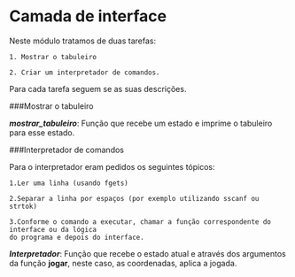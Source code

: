 # Camada de interface
Neste módulo tratamos de duas tarefas:

    1. Mostrar o tabuleiro
   
    2. Criar um interpretador de comandos.

Para cada tarefa seguem se as suas descrições.

###Mostrar o tabuleiro

***mostrar_tabuleiro***: Função que recebe um estado e imprime o tabuleiro para esse estado.

###Interpretador de comandos

Para o interpretador eram pedidos os seguintes tópicos:
   
    1.Ler uma linha (usando fgets)
   
    2.Separar a linha por espaços (por exemplo utilizando sscanf ou strtok)
   
    3.Conforme o comando a executar, chamar a função correspondente do interface ou da lógica
    do programa e depois do interface.
    
***Interpretador***: Função que recebe o estado atual e através dos argumentos da função **jogar**, neste caso, 
as coordenadas, aplica a jogada.